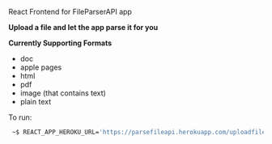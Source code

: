 React Frontend for FileParserAPI app

**Upload a file and let the app parse it for you**

**Currently Supporting Formats**

- doc
- apple pages
- html
- pdf
- image (that contains text)
- plain text

To run:

```sh
 ~$ REACT_APP_HEROKU_URL='https://parsefileapi.herokuapp.com/uploadfile/' npm start
```
